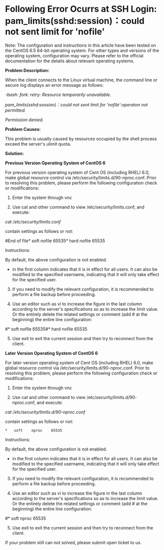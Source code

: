 # Following Error Ocurrs at SSH Login: pam_limits(sshd:session)：could not sent limit for 'nofile'



Note: The configuration and instructions in this article have been tested on the CentOS 6.5 64-bit operating system. For other types and versions of the operating system, configuration may vary. Please refer to the official documentation for the details about relevant operating systems.



**Problem Description:**

When the client connects to the Linux virtual machine, the command line or secure log displays an error message as follows:

*-bash: fork: retry: Resource temporarily unavailable.*

*pam_limits(sshd:session)：could not sent limit for 'nofile':operaton not permitted.*

*Permission denied.*



**Problem Causes:**

This problem is usually caused by resources occupied by the shell process exceed the server's ulimit quota.



**Solution:**

**Previous Version Operating System of CentOS 6**

For previous version operating system of Cent OS (including RHEL) 6.0, make global resource control via /etc/security/limits.d/90-nproc.conf. Prior to resolving this problem, please perform the following configuration check or modifications:

1. Enter the system through vnc

2. Use cat and other command to view /etc/security/limits.conf, and execute:

*cat /etc/security/limits.conf*

contain settings as follows or not:


 #End of file* soft nofile 65535* hard nofile 65535

Instructions:

By default, the above configuration is not enabled.

* in the first column indicates that it is in effect for all users. It can also be modified to the specified username, indicating that it will only take effect for the specified user.



3. If you need to modify the relevant configuration, it is recommended to perform a file backup before proceeding.

4. Use an editor such as vi to increase the figure in the last column according to the server's specifications so as to increase the limit value. Or the entirely delete the related settings or comment (add # at the beginning) the entire line configuration:


 #* soft nofile 65535#* hard nofile 65535

5. Use exit to exit the current session and then try to reconnect from the client.



**Later Version Operating System of CentOS 6**

For later version operating system of Cent OS (including RHEL) 6.0, make global resource control via /etc/security/limits.d/90-nproc.conf. Prior to resolving this problem, please perform the following configuration check or modifications:

1. Enter the system through vnc

2. Use cat and other command to view /etc/security/limits.d/90-nproc.conf, and execute:


*cat /etc/security/limits.d/90-nproc.conf*

contain settings as follows or not:


    *   soft    nproc    65535

Instructions:

By default, the above configuration is not enabled.

* in the first column indicates that it is in effect for all users. It can also be modified to the specified username, indicating that it will only take effect for the specified user.





3. If you need to modify the relevant configuration, it is recommended to perform a file backup before proceeding.

4. Use an editor such as vi to increase the figure in the last column according to the server's specifications so as to increase the limit value. Or the entirely delete the related settings or comment (add # at the beginning) the entire line configuration:


 #*  soft    nproc    65535

5. Use exit to exit the current session and then try to reconnect from the client.



If your problem still can not solved, please submit open ticket to us.

